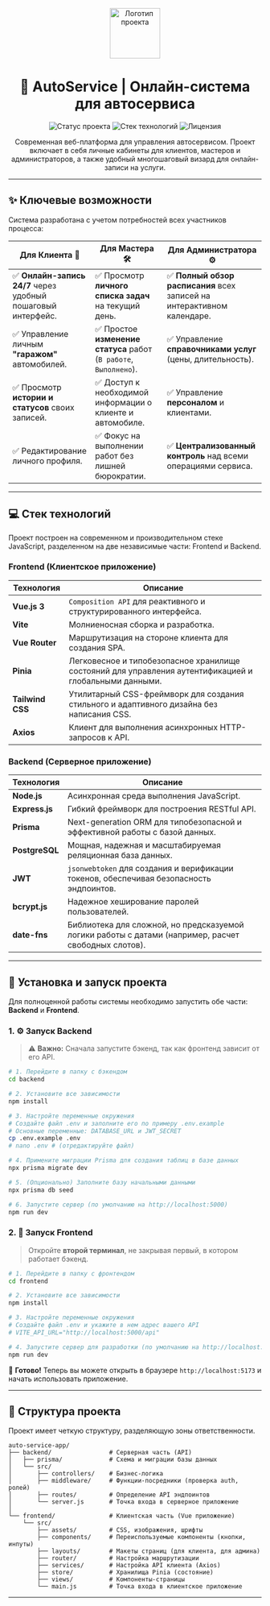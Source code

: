 <p align="center">
  <img src="https://raw.githubusercontent.com/FortAwesome/Font-Awesome/6.x/svgs/solid/car-burst.svg" width="100" alt="Логотип проекта">
</p>

<h1 align="center">🚗 AutoService | Онлайн-система для автосервиса</h1>

<p align="center">
  <img src="https://img.shields.io/badge/статус-в%20разработке-yellow.svg" alt="Статус проекта">
  <img src="https://img.shields.io/badge/стек-V³EPN-blueviolet.svg" alt="Стек технологий">
  <img src="https://img.shields.io/badge/лицензия-MIT-blue.svg" alt="Лицензия">
</p>

<p align="center">
  Современная веб-платформа для управления автосервисом. Проект включает в себя личные кабинеты для клиентов, мастеров и администраторов, а также удобный многошаговый визард для онлайн-записи на услуги.
</p>

---

## ✨ Ключевые возможности

Система разработана с учетом потребностей всех участников процесса:

| Для Клиента 👤                                                                          | Для Мастера 🛠️                                                                         | Для Администратора ⚙️                                                                 |
| -------------------------------------------------------------------------------------- | -------------------------------------------------------------------------------------- | -------------------------------------------------------------------------------------- |
| ✅ **Онлайн-запись 24/7** через удобный пошаговый интерфейс.                                | ✅ Просмотр **личного списка задач** на текущий день.                                       | ✅ **Полный обзор расписания** всех записей на интерактивном календаре.                |
| ✅ Управление личным **"гаражом"** автомобилей.                                             | ✅ Простое **изменение статуса** работ (`В работе`, `Выполнено`).                             | ✅ Управление **справочниками услуг** (цены, длительность).                            |
| ✅ Просмотр **истории и статусов** своих записей.                                            | ✅ Доступ к необходимой информации о клиенте и автомобиле.                               | ✅ Управление **персоналом** и клиентами.                                              |
| ✅ Редактирование личного профиля.                                                       | ✅ Фокус на выполнении работ без лишней бюрократии.                                    | ✅ **Централизованный контроль** над всеми операциями сервиса.                          |

---

## 💻 Стек технологий

Проект построен на современном и производительном стеке JavaScript, разделенном на две независимые части: Frontend и Backend.

### Frontend (Клиентское приложение)

| Технология      | Описание                                                                                             |
| --------------- | ---------------------------------------------------------------------------------------------------- |
| **Vue.js 3**    | `Composition API` для реактивного и структурированного интерфейса.                                      |
| **Vite**        | Молниеносная сборка и разработка.                                                                    |
| **Vue Router**  | Маршрутизация на стороне клиента для создания SPA.                                                    |
| **Pinia**       | Легковесное и типобезопасное хранилище состояний для управления аутентификацией и глобальными данными. |
| **Tailwind CSS**| Утилитарный CSS-фреймворк для создания стильного и адаптивного дизайна без написания CSS.             |
| **Axios**       | Клиент для выполнения асинхронных HTTP-запросов к API.                                               |

### Backend (Серверное приложение)

| Технология         | Описание                                                                                             |
| ----------------- | ---------------------------------------------------------------------------------------------------- |
| **Node.js**       | Асинхронная среда выполнения JavaScript.                                                               |
| **Express.js**    | Гибкий фреймворк для построения RESTful API.                                                          |
| **Prisma**        | Next-generation ORM для типобезопасной и эффективной работы с базой данных.                          |
| **PostgreSQL**    | Мощная, надежная и масштабируемая реляционная база данных.                                             |
| **JWT**           | `jsonwebtoken` для создания и верификации токенов, обеспечивая безопасность эндпоинтов.                |
| **bcrypt.js**     | Надежное хеширование паролей пользователей.                                                            |
| **date-fns**      | Библиотека для сложной, но предсказуемой логики работы с датами (например, расчет свободных слотов).   |

---

## 🚀 Установка и запуск проекта

Для полноценной работы системы необходимо запустить обе части: **Backend** и **Frontend**.

### 1. ⚙️ Запуск Backend

> ⚠️ **Важно:** Сначала запустите бэкенд, так как фронтенд зависит от его API.

```bash
# 1. Перейдите в папку с бэкендом
cd backend

# 2. Установите все зависимости
npm install

# 3. Настройте переменные окружения
# Создайте файл .env и заполните его по примеру .env.example
# Основные переменные: DATABASE_URL и JWT_SECRET
cp .env.example .env 
# nano .env # (отредактируйте файл)

# 4. Примените миграции Prisma для создания таблиц в базе данных
npx prisma migrate dev

# 5. (Опционально) Заполните базу начальными данными
npx prisma db seed

# 6. Запустите сервер (по умолчанию на http://localhost:5000)
npm run dev
```

### 2. 🎨 Запуск Frontend

> Откройте **второй терминал**, не закрывая первый, в котором работает бэкенд.

```bash
# 1. Перейдите в папку с фронтендом
cd frontend

# 2. Установите все зависимости
npm install

# 3. Настройте переменные окружения
# Создайте файл .env и укажите в нем адрес вашего API
# VITE_API_URL="http://localhost:5000/api"

# 4. Запустите сервер для разработки (по умолчанию на http://localhost:5173)
npm run dev
```

🎉 **Готово!** Теперь вы можете открыть в браузере `http://localhost:5173` и начать использовать приложение.

---

## 📂 Структура проекта

Проект имеет четкую структуру, разделяющую зоны ответственности.

```
auto-service-app/
├── backend/                # Серверная часть (API)
│   ├── prisma/             # Схема и миграции базы данных
│   └── src/
│       ├── controllers/    # Бизнес-логика
│       ├── middleware/     # Функции-посредники (проверка auth, ролей)
│       ├── routes/         # Определение API эндпоинтов
│       └── server.js       # Точка входа в серверное приложение
│
└── frontend/               # Клиентская часть (Vue приложение)
    └── src/
        ├── assets/         # CSS, изображения, шрифты
        ├── components/     # Переиспользуемые компоненты (кнопки, инпуты)
        ├── layouts/        # Макеты страниц (для клиента, для админа)
        ├── router/         # Настройка маршрутизации
        ├── services/       # Настройка API клиента (Axios)
        ├── store/          # Хранилища Pinia (состояние)
        ├── views/          # Компоненты-страницы
        └── main.js         # Точка входа в клиентское приложение
```

---
